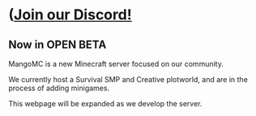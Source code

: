 # ([Join our Discord!](https://discord.gg/AYctqMETWg)

## Now in OPEN BETA

MangoMC is a new Minecraft server focused on our community.

We currently host a Survival SMP and Creative plotworld, and are in the process of adding minigames.

This webpage will be expanded as we develop the server.
